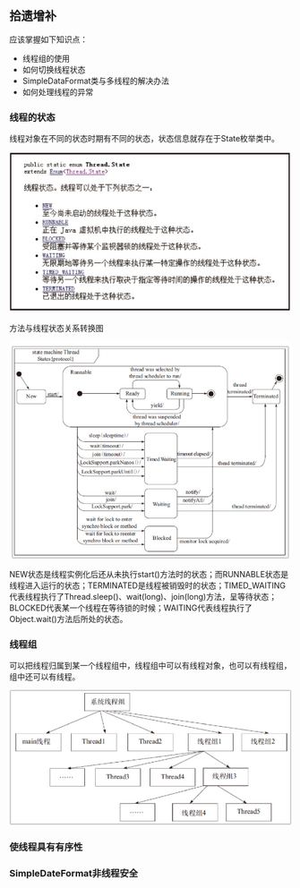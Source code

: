 ## 拾遗增补

应该掌握如下知识点：

- 线程组的使用
- 如何切换线程状态
- SimpleDataFormat类与多线程的解决办法
- 如何处理线程的异常

### 线程的状态

线程对象在不同的状态时期有不同的状态，状态信息就存在于State枚举类中。

![线程状态](imgs/1.jpg)



方法与线程状态关系转换图

![方法与线程状态关系转换图](imgs/2.jpg)



NEW状态是线程实例化后还从未执行start()方法时的状态；而RUNNABLE状态是线程进入运行的状态；TERMINATED是线程被销毁时的状态；TIMED_WAITING代表线程执行了Thread.sleep()、wait(long)、join(long)方法，呈等待状态；BLOCKED代表某一个线程在等待锁的时候；WAITING代表线程执行了Object.wait()方法后所处的状态。

### 线程组

可以把线程归属到某一个线程组中，线程组中可以有线程对象，也可以有线程组，组中还可以有线程。

![线程组](imgs/3.jpg)

### 使线程具有有序性

### SimpleDateFormat非线程安全